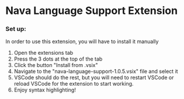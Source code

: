 # Nava Language Support Extension

### Set up:
In order to use this extension, you will have to install it manually
1. Open the extensions tab
2. Press the 3 dots at the top of the tab
3. Click the button "Install from .vsix"
4. Navigate to the "nava-language-support-1.0.5.vsix" file and select it
5. VSCode should do the rest, but you will need to restart VSCode or reload VSCode for the extension to start working.
6. Enjoy syntax highlighting!
